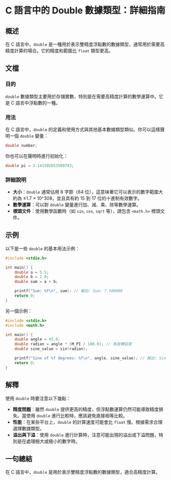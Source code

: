 <!--
Meta Description: # C 語言中的 Double 數據類型：詳細指南 ## 概述 在 C 語言中，`double` 是一種用於表示雙精度浮點數的數據類型，通常用於需要高精度計算的場合。它的精度和範圍比 `float` 類型更高。 ## 文檔 ### 目的 `double` 數據類型主要用於存儲實數，特別是在需要高精度...
Meta Keywords: double, sum, 語言中, include, angle
-->

# C 語言中的 Double 數據類型：詳細指南

## 概述
在 C 語言中，`double` 是一種用於表示雙精度浮點數的數據類型，通常用於需要高精度計算的場合。它的精度和範圍比 `float` 類型更高。

## 文檔
### 目的
`double` 數據類型主要用於存儲實數，特別是在需要高精度計算的數學運算中。它是 C 語言中浮點數的一種。

### 用法
在 C 語言中，`double` 的定義和使用方式與其他基本數據類型類似。你可以這樣聲明一個 `double` 變量：

```c
double number;
```

你也可以在聲明時進行初始化：

```c
double pi = 3.141592653589793;
```

### 詳細說明
- **大小**：`double` 通常佔用 8 字節（64 位），這意味著它可以表示的數字範圍大約為 ±1.7 × 10^308，並且具有約 15 到 17 位的十進制有效數字。
- **數學運算**：可以對 `double` 變量進行加、減、乘、除等數學運算。
- **標頭文件**：使用數學函數時（如 `sin`, `cos`, `sqrt` 等），請包含 `<math.h>` 標頭文件。

## 示例
以下是一些 `double` 的基本用法示例：

```c
#include <stdio.h>

int main() {
    double a = 5.5;
    double b = 2.0;
    double sum = a + b;

    printf("Sum: %f\n", sum); // 輸出: Sum: 7.500000
    return 0;
}
```

另一個示例：

```c
#include <stdio.h>
#include <math.h>

int main() {
    double angle = 45.0;
    double radian = angle * (M_PI / 180.0); // 角度轉弧度
    double sine_value = sin(radian);

    printf("Sine of %f degrees: %f\n", angle, sine_value); // 輸出: Sine of 45.000000 degrees: 0.707107
    return 0;
}
```

## 解釋
使用 `double` 時要注意以下幾點：
- **精度問題**：雖然 `double` 提供更高的精度，但浮點數運算仍然可能導致精度損失。當使用 `double` 進行比較時，應該避免直接相等比較。
- **性能**：在某些平台上，`double` 的計算速度可能會比 `float` 慢。根據需求合理選擇數據類型。
- **溢出與下溢**：使用 `double` 進行計算時，注意可能出現的溢出或下溢問題，特別是在處理極大或極小的數字時。

## 一句總結
在 C 語言中，`double` 是用於表示雙精度浮點數的數據類型，適合高精度計算。